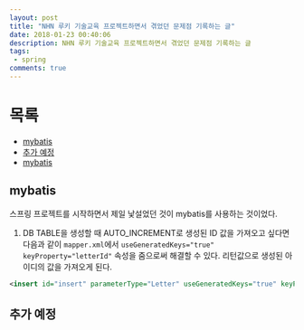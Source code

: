 ```yaml
---
layout: post
title: "NHN 루키 기술교육 프로젝트하면서 겪었던 문제점 기록하는 글"
date: 2018-01-23 00:40:06
description: NHN 루키 기술교육 프로젝트하면서 겪었던 문제점 기록하는 글
tags: 
 - spring
comments: true
---
```



# 목록
- [mybatis](#mybatis)
- [추가 예정](#추가-예정)
- [mybatis](#mybatis)




## mybatis
스프링 프로젝트를 시작하면서 제일 낯설었던 것이 mybatis를 사용하는 것이었다. 

1. DB TABLE을 생성할 때 AUTO_INCREMENT로 생성된 ID 값을 가져오고 싶다면<br>
다음과 같이 `mapper.xml`에서 `useGeneratedKeys="true" keyProperty="letterId"` 속성을 줌으로써 해결할 수 있다.
리턴값으로 생성된 아이디의 값을 가져오게 된다.

```xml
<insert id="insert" parameterType="Letter" useGeneratedKeys="true" keyProperty="letterId">
```





## 추가 예정 
